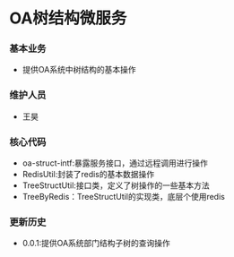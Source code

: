 # OA树结构微服务

### 基本业务
- 提供OA系统中树结构的基本操作

### 维护人员
- 王昊

### 核心代码
- oa-struct-intf:暴露服务接口，通过远程调用进行操作
- RedisUtil:封装了redis的基本数据操作
- TreeStructUtil:接口类，定义了树操作的一些基本方法
- TreeByRedis：TreeStructUtil的实现类，底层个使用redis

### 更新历史
- 0.0.1:提供OA系统部门结构子树的查询操作